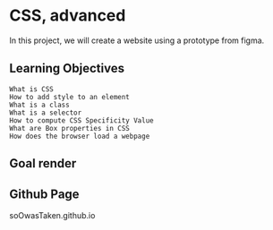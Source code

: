 # CSS, advanced

In this project, we will create a website using a prototype from figma.

## Learning Objectives

    What is CSS
    How to add style to an element
    What is a class
    What is a selector
    How to compute CSS Specificity Value
    What are Box properties in CSS
    How does the browser load a webpage

## Goal render

## Github Page

soOwasTaken.github.io